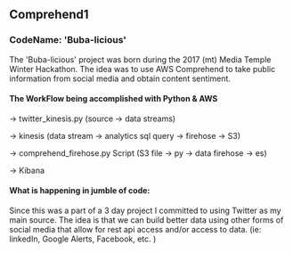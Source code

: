 ## Comprehend1
### CodeName: 'Buba-licious'
The 'Buba-licious' project was born during the 2017 (mt) Media Temple Winter Hackathon. The idea was to use AWS Comprehend to take public information from social media and obtain content sentiment.

#### The WorkFlow being accomplished with Python & AWS

→  twitter_kinesis.py  (source → data streams)

→  kinesis (data stream → analytics sql query →  firehose → S3)

→  comprehend_firehose.py Script (S3 file → py → data firehose → es)

→  Kibana


#### What is happening in jumble of code:
Since this was a part of a 3 day project I committed to using Twitter as my main source. The idea is that we can build better data using other forms of social media that allow for rest api access and/or access to data. (ie: linkedIn, Google Alerts, Facebook, etc. )
